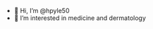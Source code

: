 - 👋 Hi, I’m @hpyle50
- 👀 I’m interested in medicine and dermatology

<!---
hpyle50/hpyle50 is a ✨ special ✨ repository because its `README.md` (this file) appears on your GitHub profile.
You can click the Preview link to take a look at your changes.
--->
